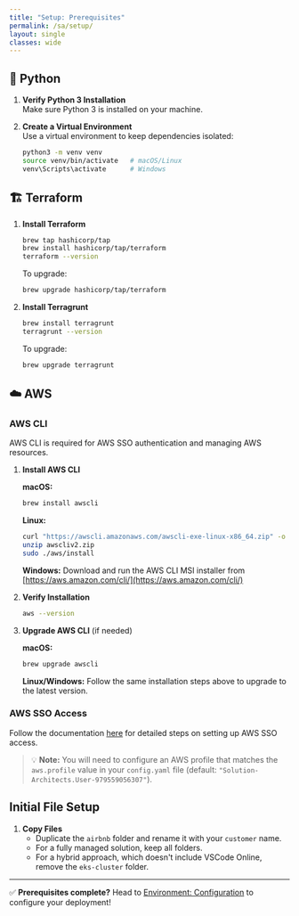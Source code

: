 ```yaml
---
title: "Setup: Prerequisites"
permalink: /sa/setup/
layout: single
classes: wide
---
```


## 🐍 Python

1. **Verify Python 3 Installation**  
   Make sure Python 3 is installed on your machine.

2. **Create a Virtual Environment**  
   Use a virtual environment to keep dependencies isolated:
   ```bash
   python3 -m venv venv
   source venv/bin/activate   # macOS/Linux
   venv\Scripts\activate      # Windows
   ```

## 🏗️ Terraform

1. **Install Terraform**  
   ```bash
   brew tap hashicorp/tap
   brew install hashicorp/tap/terraform
   terraform --version
   ```
   To upgrade:
   ```bash
   brew upgrade hashicorp/tap/terraform
   ```

2. **Install Terragrunt**  
   ```bash
   brew install terragrunt
   terragrunt --version
   ```
   To upgrade:
   ```bash
   brew upgrade terragrunt
   ```

## ☁️ AWS

### AWS CLI

AWS CLI is required for AWS SSO authentication and managing AWS resources.

1. **Install AWS CLI**  
   
   **macOS:**
   ```bash
   brew install awscli
   ```
   
   **Linux:**
   ```bash
   curl "https://awscli.amazonaws.com/awscli-exe-linux-x86_64.zip" -o "awscliv2.zip"
   unzip awscliv2.zip
   sudo ./aws/install
   ```
   
   **Windows:**
   Download and run the AWS CLI MSI installer from [https://aws.amazon.com/cli/](https://aws.amazon.com/cli/)

2. **Verify Installation**  
   ```bash
   aws --version
   ```

3. **Upgrade AWS CLI** (if needed)  
   
   **macOS:**
   ```bash
   brew upgrade awscli
   ```
   
   **Linux/Windows:**
   Follow the same installation steps above to upgrade to the latest version.

### AWS SSO Access

Follow the documentation [here](https://wiki.corp.mongodb.com/pages/viewpage.action?pageId=109642642&spaceKey=10GEN&title=SA%2BAWS%2BAccess%2B-%2BUpdated%2BNov%2B2020) for detailed steps on setting up AWS SSO access.

> 💡 **Note:** You will need to configure an AWS profile that matches the `aws.profile` value in your `config.yaml` file (default: `"Solution-Architects.User-979559056307"`).

## Initial File Setup

1. **Copy Files**  
   - Duplicate the `airbnb` folder and rename it with your `customer` name.
   - For a fully managed solution, keep all folders.  
   - For a hybrid approach, which doesn't include VSCode Online, remove the `eks-cluster` folder.

---

✅ **Prerequisites complete?** Head to [Environment: Configuration](/sa/config/) to configure your deployment!
